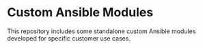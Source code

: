 # Custom Ansible Modules

This repository includes some standalone custom Ansible modules developed for specific customer use cases.
